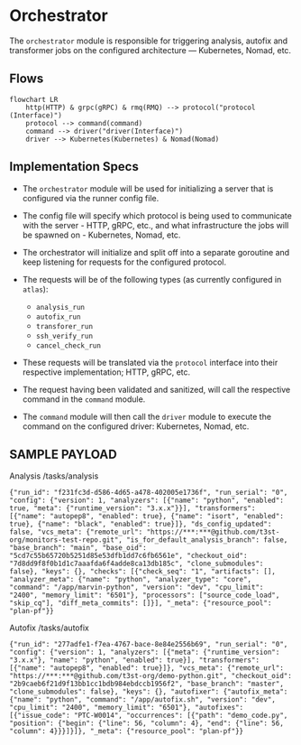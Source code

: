 # Orchestrator

The `orchestrator` module is responsible for triggering analysis,
autofix and transformer jobs on the configured architecture —
Kubernetes, Nomad, etc.

## Flows

```mermaid
flowchart LR
    http(HTTP) & grpc(gRPC) & rmq(RMQ) --> protocol("protocol (Interface)")
    protocol --> command(command)
    command --> driver("driver(Interface)")
    driver --> Kubernetes(Kubernetes) & Nomad(Nomad)
```

## Implementation Specs

- The `orchestrator` module will be used for initializing a server that is configured via the runner config file.

- The config file will specify which protocol is being used to communicate with the server - HTTP, gRPC, etc., and what infrastructure the jobs will be spawned on - Kubernetes, Nomad, etc.

- The orchestrator will initialize and split off into a separate goroutine and keep listening for requests for the configured protocol.

- The requests will be of the following types (as currently configured in `atlas`):

  - `analysis_run`
  - `autofix_run`
  - `transforer_run`
  - `ssh_verify_run`
  - `cancel_check_run`

- These requests will be translated via the `protocol` interface into their respective implementation; HTTP, gRPC, etc.

- The request having been validated and sanitized, will call the respective command in the `command` module.

- The `command` module will then call the `driver` module to execute the command on the configured driver: Kubernetes, Nomad, etc.

## SAMPLE PAYLOAD
Analysis /tasks/analysis
```
{"run_id": "f231fc3d-d586-4d65-a478-402005e1736f", "run_serial": "0", "config": {"version": 1, "analyzers": [{"name": "python", "enabled": true, "meta": {"runtime_version": "3.x.x"}}], "transformers": [{"name": "autopep8", "enabled": true}, {"name": "isort", "enabled": true}, {"name": "black", "enabled": true}]}, "ds_config_updated": false, "vcs_meta": {"remote_url": "https://***:***@github.com/t3st-org/monitors-test-repo.git", "is_for_default_analysis_branch": false, "base_branch": "main", "base_oid": "5cd7c55b65720b5251d85e53dfb1dd7c6fb6561e", "checkout_oid": "7d8dd9f8f0b1d1c7aaafda6f4adde8ca13db185c", "clone_submodules": false}, "keys": {}, "checks": [{"check_seq": "1", "artifacts": [], "analyzer_meta": {"name": "python", "analyzer_type": "core", "command": "/app/marvin-python", "version": "dev", "cpu_limit": "2400", "memory_limit": "6501"}, "processors": ["source_code_load", "skip_cq"], "diff_meta_commits": []}], "_meta": {"resource_pool": "plan-pf"}}
```

Autofix /tasks/autofix
```
{"run_id": "277adfe1-f7ea-4767-bace-8e84e2556b69", "run_serial": "0", "config": {"version": 1, "analyzers": [{"meta": {"runtime_version": "3.x.x"}, "name": "python", "enabled": true}], "transformers": [{"name": "autopep8", "enabled": true}]}, "vcs_meta": {"remote_url": "https://***:***@github.com/t3st-org/demo-python.git", "checkout_oid": "2b9caeb6f21d9f13bb1cc1bdb984ebdccb1956f2", "base_branch": "master", "clone_submodules": false}, "keys": {}, "autofixer": {"autofix_meta": {"name": "python", "command": "/app/autofix.sh", "version": "dev", "cpu_limit": "2400", "memory_limit": "6501"}, "autofixes": [{"issue_code": "PTC-W0014", "occurrences": [{"path": "demo_code.py", "position": {"begin": {"line": 56, "column": 4}, "end": {"line": 56, "column": 4}}}]}]}, "_meta": {"resource_pool": "plan-pf"}}
```